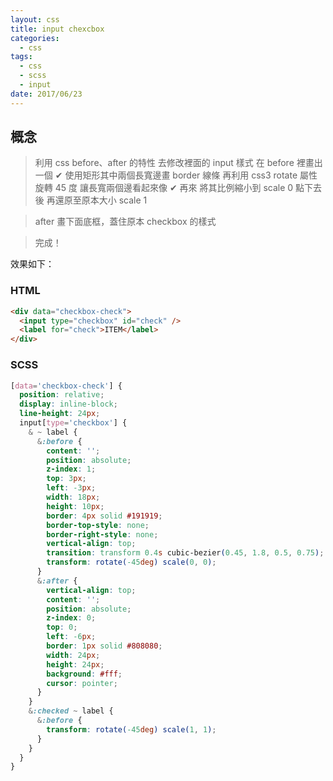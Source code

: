 ```yaml
---
layout: css
title: input chexcbox
categories:
  - css
tags:
  - css
  - scss
  - input
date: 2017/06/23
---
```


## 概念

> 利用 css before、after 的特性 去修改裡面的 input 樣式
> 在 before 裡畫出一個 ✔
> 使用矩形其中兩個長寬邊畫 border 線條
> 再利用 css3 rotate 屬性 旋轉 45 度 讓長寬兩個邊看起來像 ✔
> 再來 將其比例縮小到 scale 0 點下去後 再還原至原本大小 scale 1

> after 畫下面底框，蓋住原本 checkbox 的樣式

> 完成！

效果如下：


### HTML

```html
<div data="checkbox-check">
  <input type="checkbox" id="check" />
  <label for="check">ITEM</label>
</div>
```

### SCSS

```css
[data='checkbox-check'] {
  position: relative;
  display: inline-block;
  line-height: 24px;
  input[type='checkbox'] {
    & ~ label {
      &:before {
        content: '';
        position: absolute;
        z-index: 1;
        top: 3px;
        left: -3px;
        width: 18px;
        height: 10px;
        border: 4px solid #191919;
        border-top-style: none;
        border-right-style: none;
        vertical-align: top;
        transition: transform 0.4s cubic-bezier(0.45, 1.8, 0.5, 0.75);
        transform: rotate(-45deg) scale(0, 0);
      }
      &:after {
        vertical-align: top;
        content: '';
        position: absolute;
        z-index: 0;
        top: 0;
        left: -6px;
        border: 1px solid #808080;
        width: 24px;
        height: 24px;
        background: #fff;
        cursor: pointer;
      }
    }
    &:checked ~ label {
      &:before {
        transform: rotate(-45deg) scale(1, 1);
      }
    }
  }
}
```
